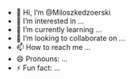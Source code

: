 - 👋 Hi, I’m @Miloszkedzoerski
- 👀 I’m interested in ...
- 🌱 I’m currently learning ...
- 💞️ I’m looking to collaborate on ...
- 📫 How to reach me ...
- 😄 Pronouns: ...
- ⚡ Fun fact: ...

<!---
Miloszkedzoerski/Miloszkedzoerski is a ✨ special ✨ repository because its `README.md` (this file) appears on your GitHub profile.
You can click the Preview link to take a look at your changes.
--->
